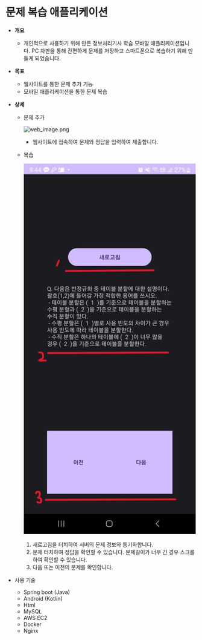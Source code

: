 # 문제 복습 애플리케이션

- **개요**
    - 개인적으로 사용하기 위해 만든 정보처리기사 학습 모바일 애플리케이션입니다.
    PC 자판을 통해 간편하게 문제를 저장하고 스마트폰으로 복습하기 위해 만들게 되었습니다.
    
- **목표**
    - 웹사이트를 통한 문제 추가 기능
    - 모바일 애플리케이션을 통한 문제 복습
    
- **상세**
    - 문제 추가
        
        ![web_image.png](images/web_image.png.png)
        
        - 웹사이트에 접속하여 문제와 정답을 입력하여 제출합니다.
    - 복습
        
        ![app_image.jpg](images/app_image.jpg)
        
        1. 새로고침을 터치하여 서버의 문제 정보와 동기화합니다.
        2. 문제 터치하여 정답을 확인할 수 있습니다. 문제길이가 너무 긴 경우 스크롤하여 확인할 수 있습니다.
        3. 다음 또는 이전의 문제를 확인합니다.
    
- 사용 기술
    - Spring boot (Java)
    - Android (Kotlin)
    - Html
    - MySQL
    - AWS EC2
    - Docker
    - Nginx
